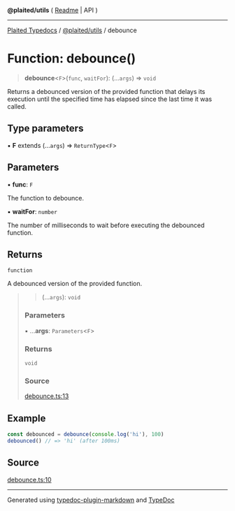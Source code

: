 **@plaited/utils** ( [Readme](../README.md) \| API )

***

[Plaited Typedocs](../../../modules.md) / [@plaited/utils](../modules.md) / debounce

# Function: debounce()

> **debounce**\<`F`\>(`func`, `waitFor`): (...`args`) => `void`

Returns a debounced version of the provided function that delays its execution until the specified time has elapsed since the last time it was called.

## Type parameters

▪ **F** extends (...`args`) => `ReturnType`\<`F`\>

## Parameters

▪ **func**: `F`

The function to debounce.

▪ **waitFor**: `number`

The number of milliseconds to wait before executing the debounced function.

## Returns

`function`

A debounced version of the provided function.

> > (...`args`): `void`
>
> ### Parameters
>
> ▪ ...**args**: `Parameters`\<`F`\>
>
> ### Returns
>
> `void`
>
> ### Source
>
> [debounce.ts:13](https://github.com/plaited/plaited/blob/0d4801d/libs/utils/src/debounce.ts#L13)
>

## Example

```ts
const debounced = debounce(console.log('hi'), 100)
debounced() // => 'hi' (after 100ms)
```

## Source

[debounce.ts:10](https://github.com/plaited/plaited/blob/0d4801d/libs/utils/src/debounce.ts#L10)

***

Generated using [typedoc-plugin-markdown](https://www.npmjs.com/package/typedoc-plugin-markdown) and [TypeDoc](https://typedoc.org/)
